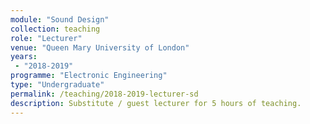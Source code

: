 ```yaml
---
module: "Sound Design"
collection: teaching
role: "Lecturer"
venue: "Queen Mary University of London"
years:
 - "2018-2019"
programme: "Electronic Engineering"
type: "Undergraduate"
permalink: /teaching/2018-2019-lecturer-sd
description: Substitute / guest lecturer for 5 hours of teaching.
---
```


